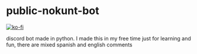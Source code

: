 # public-nokunt-bot

[![ko-fi](https://ko-fi.com/img/githubbutton_sm.svg)](https://ko-fi.com/O4O4LPJI)



discord bot made in python. I made this in my free time just for learning and fun, there are mixed spanish and english comments 
